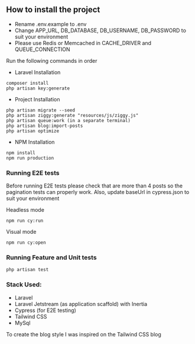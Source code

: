 ## How to install the project

- Rename .env.example to .env 
- Change APP_URL, DB_DATABASE, DB_USERNAME, DB_PASSWORD to suit your environment
- Please use Redis or Memcached in CACHE_DRIVER and QUEUE_CONNECTION

Run the following commands in order

- Laravel Installation
```console
composer install
php artisan key:generate
```
- Project Installation
```console
php artisan migrate --seed 
php artisan ziggy:generate "resources/js/ziggy.js"
php artisan queue:work (in a separate terminal)
php artisan blog:import-posts
php artisan optimize
```
- NPM Installation
```console
npm install
npm run production
```

### Running E2E tests
Before running E2E tests please check that are more than 4 posts so the pagination tests can properly work.
Also, update baseUrl in cypress.json to suit your environment

Headless mode
```console
npm run cy:run
```
Visual mode
```console
npm run cy:open
```
### Running Feature and Unit tests
```console
php artisan test
```


### Stack Used:
- Laravel
- Laravel Jetstream (as application scaffold) with Inertia
- Cypress (for E2E testing)
- Tailwind CSS
- MySql

To create the blog style I was inspired on the Tailwind CSS blog 
